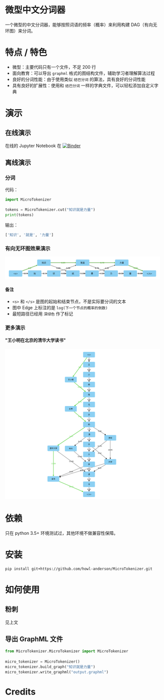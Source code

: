 # 微型中文分词器

一个微型的中文分词器，能够按照词语的频率（概率）来利用构建 DAG（有向无环图）来分词。

# 特点 / 特色

* 微型：主要代码只有一个文件，不足 200 行
* 面向教育：可以导出 `graphml` 格式的图结构文件，辅助学习者理解算法过程
* 良好的分词性能：由于使用类似 `结巴分词` 的算法，具有良好的分词性能
* 具有良好的扩展性：使用和 `结巴分词` 一样的字典文件，可以轻松添加自定义字典

# 演示

## 在线演示
在线的 Jupyter Notebook 在 [![Binder](https://mybinder.org/badge.svg)](https://mybinder.org/v2/gh/howl-anderson/MicroTokenizer/master?filepath=.notebooks%2FMicroTokenizer.ipynb)

## 离线演示
### 分词
代码：
```python
import MicroTokenizer

tokens = MicroTokenizer.cut("知识就是力量")
print(tokens)
```
输出：
```python
['知识', '就是', '力量']
```
### 有向无环图效果演示
![DAG of 'knowledge is power'](.images/DAG_of_knowledge_is_power.png)

#### 备注
* `<s>` 和 `</s>` 是图的起始和结束节点，不是实际要分词的文本
* 图中 Edge 上标注的是 `log(下一个节点的概率的倒数)`
* 最短路径已经用 `深绿色` 作了标记

### 更多演示
#### "王小明在北京的清华大学读书"
![DAG of xiaomin](.images/DAG_of_xiaomin.png)


# 依赖
只在 python 3.5+ 环境测试过，其他环境不做兼容性保障。

# 安装
```console
pip install git+https://github.com/howl-anderson/MicroTokenizer.git
```

# 如何使用
## 粉刺
见上文

## 导出 GraphML 文件
```python
from MicroTokenizer.MicroTokenizer import MicroTokenizer

micro_tokenizer = MicroTokenizer()
micro_tokenizer.build_graph("知识就是力量")
micro_tokenizer.write_graphml("output.graphml")
```

# Credits
